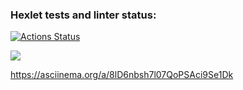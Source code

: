 ### Hexlet tests and linter status:
[![Actions Status](https://github.com/Shturman13/java-project-61/actions/workflows/hexlet-check.yml/badge.svg)](https://github.com/Shturman13/java-project-61/actions)

<a href="https://codeclimate.com/github/Shturman13/java-project-61/maintainability"><img src="https://api.codeclimate.com/v1/badges/8f616066dd90d81142fa/maintainability" /></a>


https://asciinema.org/a/8lD6nbsh7l07QoPSAci9Se1Dk